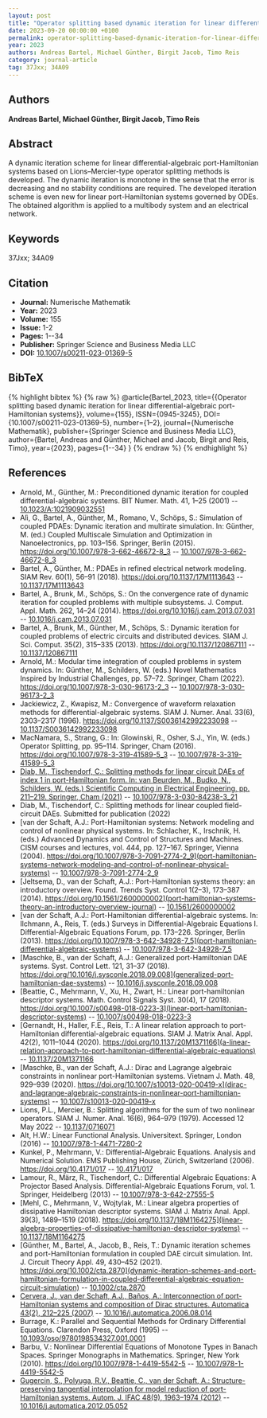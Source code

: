 ```yaml
---
layout: post
title: "Operator splitting based dynamic iteration for linear differential-algebraic port-Hamiltonian systems"
date: 2023-09-20 00:00:00 +0100
permalink: operator-splitting-based-dynamic-iteration-for-linear-differential-algebraic-port-hamiltonian-systems
year: 2023
authors: Andreas Bartel, Michael Günther, Birgit Jacob, Timo Reis
category: journal-article
tag: 37Jxx; 34A09
---
```

 
## Authors
**Andreas Bartel, Michael Günther, Birgit Jacob, Timo Reis**
 
## Abstract
A dynamic iteration scheme for linear differential-algebraic port-Hamiltonian systems based on Lions–Mercier-type operator splitting methods is developed. The dynamic iteration is monotone in the sense that the error is decreasing and no stability conditions are required. The developed iteration scheme is even new for linear port-Hamiltonian systems governed by ODEs. The obtained algorithm is applied to a multibody system and an electrical network.
 
## Keywords
37Jxx; 34A09
 
## Citation
- **Journal:** Numerische Mathematik
- **Year:** 2023
- **Volume:** 155
- **Issue:** 1-2
- **Pages:** 1--34
- **Publisher:** Springer Science and Business Media LLC
- **DOI:** [10.1007/s00211-023-01369-5](https://doi.org/10.1007/s00211-023-01369-5)
 
## BibTeX
{% highlight bibtex %}
{% raw %}
@article{Bartel_2023,
  title={{Operator splitting based dynamic iteration for linear differential-algebraic port-Hamiltonian systems}},
  volume={155},
  ISSN={0945-3245},
  DOI={10.1007/s00211-023-01369-5},
  number={1–2},
  journal={Numerische Mathematik},
  publisher={Springer Science and Business Media LLC},
  author={Bartel, Andreas and Günther, Michael and Jacob, Birgit and Reis, Timo},
  year={2023},
  pages={1--34}
}
{% endraw %}
{% endhighlight %}
 
## References
- Arnold, M., Günther, M.: Preconditioned dynamic iteration for coupled differential-algebraic systems. BIT Numer. Math. 41, 1–25 (2001) -- [10.1023/A:1021909032551](https://doi.org/10.1023/A:1021909032551)
- Alì, G., Bartel, A., Günther, M., Romano, V., Schöps, S.: Simulation of coupled PDAEs: Dynamic iteration and multirate simulation. In: Günther, M. (ed.) Coupled Multiscale Simulation and Optimization in Nanoelectronics, pp. 103–156. Springer, Berlin (2015). https://doi.org/10.1007/978-3-662-46672-8_3 -- [10.1007/978-3-662-46672-8_3](https://doi.org/10.1007/978-3-662-46672-8_3)
- Bartel, A., Günther, M.: PDAEs in refined electrical network modeling. SIAM Rev. 60(1), 56–91 (2018). https://doi.org/10.1137/17M1113643 -- [10.1137/17M1113643](https://doi.org/10.1137/17M1113643)
- Bartel, A., Brunk, M., Schöps, S.: On the convergence rate of dynamic iteration for coupled problems with multiple subsystems. J. Comput. Appl. Math. 262, 14–24 (2014). https://doi.org/10.1016/j.cam.2013.07.031 -- [10.1016/j.cam.2013.07.031](https://doi.org/10.1016/j.cam.2013.07.031)
- Bartel, A., Brunk, M., Günther, M., Schöps, S.: Dynamic iteration for coupled problems of electric circuits and distributed devices. SIAM J. Sci. Comput. 35(2), 315–335 (2013). https://doi.org/10.1137/120867111 -- [10.1137/120867111](https://doi.org/10.1137/120867111)
- Arnold, M.: Modular time integration of coupled problems in system dynamics. In: Günther, M., Schilders, W. (eds.) Novel Mathematics Inspired by Industrial Challenges, pp. 57–72. Springer, Cham (2022). https://doi.org/10.1007/978-3-030-96173-2_3 -- [10.1007/978-3-030-96173-2_3](https://doi.org/10.1007/978-3-030-96173-2_3)
- Jackiewicz, Z., Kwapisz, M.: Convergence of waveform relaxation methods for differential-algebraic systems. SIAM J. Numer. Anal. 33(6), 2303–2317 (1996). https://doi.org/10.1137/S0036142992233098 -- [10.1137/S0036142992233098](https://doi.org/10.1137/S0036142992233098)
- MacNamara, S., Strang, G.: In: Glowinski, R., Osher, S.J., Yin, W. (eds.) Operator Splitting, pp. 95–114. Springer, Cham (2016). https://doi.org/10.1007/978-3-319-41589-5_3 -- [10.1007/978-3-319-41589-5_3](https://doi.org/10.1007/978-3-319-41589-5_3)
- [Diab, M., Tischendorf, C.: Splitting methods for linear circuit DAEs of index 1 in port-Hamiltonian form. In: van Beurden, M., Budko, N., Schilders, W. (eds.) Scientific Computing in Electrical Engineering, pp. 211–219. Springer, Cham (2021)](splitting-methods-for-linear-circuit-daes-of-index-1-in-port-hamiltonian-form) -- [10.1007/978-3-030-84238-3_21](https://doi.org/10.1007/978-3-030-84238-3_21)
- Diab, M., Tischendorf, C.: Splitting methods for linear coupled field-circuit DAEs. Submitted for publication (2022)
- [van der Schaft, A.J.: Port-Hamiltonian systems: Network modeling and control of nonlinear physical systems. In: Schlacher, K., Irschnik, H. (eds.) Advanced Dynamics and Control of Structures and Machines. CISM courses and lectures, vol. 444, pp. 127–167. Springer, Vienna (2004). https://doi.org/10.1007/978-3-7091-2774-2_9](port-hamiltonian-systems-network-modeling-and-control-of-nonlinear-physical-systems) -- [10.1007/978-3-7091-2774-2_9](https://doi.org/10.1007/978-3-7091-2774-2_9)
- [Jeltsema, D., van der Schaft, A.J.: Port-Hamiltonian systems theory: an introductory overview. Found. Trends Syst. Control 1(2–3), 173–387 (2014). https://doi.org/10.1561/2600000002](port-hamiltonian-systems-theory-an-introductory-overview-journal) -- [10.1561/2600000002](https://doi.org/10.1561/2600000002)
- [van der Schaft, A.J.: Port-Hamiltonian differential-algebraic systems. In: Ilchmann, A., Reis, T. (eds.) Surveys in Differential-Algebraic Equations I. Differential-Algebraic Equations Forum, pp. 173–226. Springer, Berlin (2013). https://doi.org/10.1007/978-3-642-34928-7_5](port-hamiltonian-differential-algebraic-systems) -- [10.1007/978-3-642-34928-7_5](https://doi.org/10.1007/978-3-642-34928-7_5)
- [Maschke, B., van der Schaft, A.J.: Generalized port-Hamiltonian DAE systems. Syst. Control Lett. 121, 31–37 (2018). https://doi.org/10.1016/j.sysconle.2018.09.008](generalized-port-hamiltonian-dae-systems) -- [10.1016/j.sysconle.2018.09.008](https://doi.org/10.1016/j.sysconle.2018.09.008)
- [Beattie, C., Mehrmann, V., Xu, H., Zwart, H.: Linear port-hamiltonian descriptor systems. Math. Control Signals Syst. 30(4), 17 (2018). https://doi.org/10.1007/s00498-018-0223-3](linear-port-hamiltonian-descriptor-systems) -- [10.1007/s00498-018-0223-3](https://doi.org/10.1007/s00498-018-0223-3)
- [Gernandt, H., Haller, F.E., Reis, T.: A linear relation approach to port-Hamiltonian differential-algebraic equations. SIAM J. Matrix Anal. Appl. 42(2), 1011–1044 (2020). https://doi.org/10.1137/20M1371166](a-linear-relation-approach-to-port-hamiltonian-differential-algebraic-equations) -- [10.1137/20M1371166](https://doi.org/10.1137/20M1371166)
- [Maschke, B., van der Schaft, A.J.: Dirac and Lagrange algebraic constraints in nonlinear port-Hamiltonian systems. Vietnam J. Math. 48, 929–939 (2020). https://doi.org/10.1007/s10013-020-00419-x](dirac-and-lagrange-algebraic-constraints-in-nonlinear-port-hamiltonian-systems) -- [10.1007/s10013-020-00419-x](https://doi.org/10.1007/s10013-020-00419-x)
- Lions, P.L., Mercier, B.: Splitting algorithms for the sum of two nonlinear operators. SIAM J. Numer. Anal. 16(6), 964–979 (1979). Accessed 12 May 2022 -- [10.1137/0716071](https://doi.org/10.1137/0716071)
- Alt, H.W.: Linear Functional Analysis. Universitext. Springer, London (2016) -- [10.1007/978-1-4471-7280-2](https://doi.org/10.1007/978-1-4471-7280-2)
- Kunkel, P., Mehrmann, V.: Differential-Algebraic Equations. Analysis and Numerical Solution. EMS Publishing House, Zürich, Switzerland (2006). https://doi.org/10.4171/017 -- [10.4171/017](https://doi.org/10.4171/017)
- Lamour, R., März, R., Tischendorf, C.: Differential Algebraic Equations: A Projector Based Analysis. Differential-Algebraic Equations Forum, vol. 1. Springer, Heidelberg (2013) -- [10.1007/978-3-642-27555-5](https://doi.org/10.1007/978-3-642-27555-5)
- [Mehl, C., Mehrmann, V., Wojtylak, M.: Linear algebra properties of dissipative Hamiltonian descriptor systems. SIAM J. Matrix Anal. Appl. 39(3), 1489–1519 (2018). https://doi.org/10.1137/18M1164275](linear-algebra-properties-of-dissipative-hamiltonian-descriptor-systems) -- [10.1137/18M1164275](https://doi.org/10.1137/18M1164275)
- [Günther, M., Bartel, A., Jacob, B., Reis, T.: Dynamic iteration schemes and port-Hamiltonian formulation in coupled DAE circuit simulation. Int. J. Circuit Theory Appl. 49, 430–452 (2021). https://doi.org/10.1002/cta.2870](dynamic-iteration-schemes-and-port-hamiltonian-formulation-in-coupled-differential-algebraic-equation-circuit-simulation) -- [10.1002/cta.2870](https://doi.org/10.1002/cta.2870)
- [Cervera, J., van der Schaft, A.J., Baños, A.: Interconnection of port-Hamiltonian systems and composition of Dirac structures. Automatica 43(2), 212–225 (2007)](interconnection-of-port-hamiltonian-systems-and-composition-of-dirac-structures) -- [10.1016/j.automatica.2006.08.014](https://doi.org/10.1016/j.automatica.2006.08.014)
- Burrage, K.: Parallel and Sequential Methods for Ordinary Differential Equations. Clarendon Press, Oxford (1995) -- [10.1093/oso/9780198534327.001.0001](https://doi.org/10.1093/oso/9780198534327.001.0001)
- Barbu, V.: Nonlinear Differential Equations of Monotone Types in Banach Spaces. Springer Monographs in Mathematics. Springer, New York (2010). https://doi.org/10.1007/978-1-4419-5542-5 -- [10.1007/978-1-4419-5542-5](https://doi.org/10.1007/978-1-4419-5542-5)
- [Gugercin, S., Polyuga, R.V., Beattie, C., van der Schaft, A.: Structure-preserving tangential interpolation for model reduction of port-Hamiltonian systems. Autom. J. IFAC 48(9), 1963–1974 (2012)](structure-preserving-tangential-interpolation-for-model-reduction-of-port-hamiltonian-systems) -- [10.1016/j.automatica.2012.05.052](https://doi.org/10.1016/j.automatica.2012.05.052)

